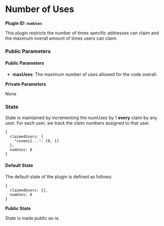 # Number of Uses

**Plugin ID: `numUses`**

This plugin restricts the number of times specific addresses can claim and the maximum overall amount of times users can claim.

### Public Parameters

#### Public Parameters

* **maxUses**: The maximum number of uses allowed for the code overall.

**Private Parameters**

None

### State

State is maintained by incrementing the numUses by 1 **every** claim by any user. For each user, we track the claim numbers assigned to that user.

```
{
  claimedUsers: {
    "cosmos1...": [0, 1]
  },
  numUses: 0
}
```

#### Default State

The default state of the plugin is defined as follows:

```
{
  claimedUsers: {},
  numUses: 0
}
```

**Public State**

State is made public as-is.
